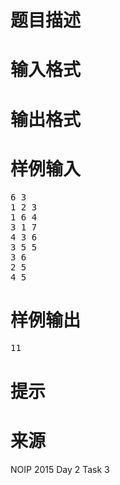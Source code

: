 

# 题目描述



# 输入格式



# 输出格式



# 样例输入


<pre>6 3 
1 2 3 
1 6 4 
3 1 7 
4 3 6 
3 5 5 
3 6 
2 5 
4 5
</pre>

# 样例输出


<pre>11
</pre>

# 提示



# 来源


<p>
NOIP 2015 Day 2 Task 3
</p>
